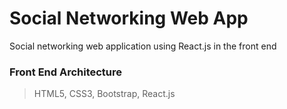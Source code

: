 # Social Networking Web App

Social networking web application using React.js in the front end

### Front End Architecture

> HTML5, CSS3, Bootstrap, React.js
